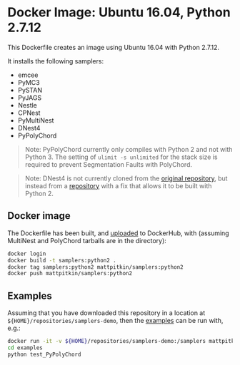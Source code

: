 # Docker Image: Ubuntu 16.04, Python 2.7.12

This Dockerfile creates an image using Ubuntu 16.04 with Python 2.7.12.

It installs the following samplers:
 * emcee
 * PyMC3
 * PySTAN
 * PyJAGS
 * Nestle
 * CPNest
 * PyMultiNest
 * DNest4
 * PyPolyChord

> Note: PyPolyChord currently only compiles with Python 2 and not with Python 3. The setting of
> `ulimit -s unlimited` for the stack size is required to prevent Segmentation Faults with PolyChord.

> Note: DNest4 is not currently cloned from the [original repository](https://github.com/eggplantbren/DNest4/),
> but instead from a [repository](https://github.com/mattpitkin/DNest4) with a fix that allows it to be built with Python 2.

## Docker image

The Dockerfile has been built, and [uploaded](https://hub.docker.com/r/mattpitkin/samplers/tags/) to DockerHub, with (assuming MultiNest and PolyChord tarballs are in the directory):

```bash
docker login
docker build -t samplers:python2 .
docker tag samplers:python2 mattpitkin/samplers:python2
docker push mattpitkin/samplers:python2
```

## Examples

Assuming that you have downloaded this repository in a location at `${HOME}/repositories/samplers-demo`, then the [examples](../../examples) can be run with, e.g.:

```bash
docker run -it -v ${HOME}/repositories/samplers-demo:/samplers mattpitkin/samplers:python2
cd examples
python test_PyPolyChord
```



